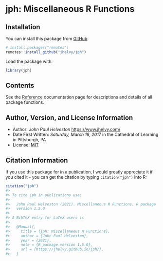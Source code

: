 
<!-- README.md is generated from README.Rmd. Please edit that file -->

# jph: Miscellaneous R Functions

## Installation

You can install this package from
[GitHub](https://github.com/jhelvy/jph):

``` r
# install.packages("remotes")
remotes::install_github("jhelvy/jph")
```

Load the package with:

``` r
library(jph)
```

## Contents

See the [Reference](https://jhelvy.github.io/jph/reference/index.html)
documentation page for descriptions and details of all package
functions.

## Author, Version, and License Information

- Author: *John Paul Helveston* <https://www.jhelvy.com/>
- Date First Written: *Saturday, March 18, 2017* in the Cathedral of
  Learning in Pittsburgh, PA
- License: [MIT](https://github.com/jhelvy/jph/blob/master/LICENSE.md)

## Citation Information

If you use this package for in a publication, I would greatly appreciate
it if you cited it - you can get the citation by typing
`citation("jph")` into R:

``` r
citation("jph")
#> 
#> To cite jph in publications use:
#> 
#>   John Paul Helveston (2021). Miscellaneous R Functions. R package
#>   version 1.5.0
#> 
#> A BibTeX entry for LaTeX users is
#> 
#>   @Manual{,
#>     title = {jph: Miscellaneous R Functions},
#>     author = {John Paul Helveston},
#>     year = {2021},
#>     note = {R package version 1.5.0},
#>     url = {https://jhelvy.github.io/jph/},
#>   }
```

